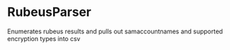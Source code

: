 # RubeusParser
Enumerates rubeus results and pulls out samaccountnames and supported encryption types into csv
